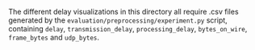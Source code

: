 The different delay visualizations in this directory all require .csv files generated by the `evaluation/preprocessing/experiment.py` script, containing `delay`, `transmission_delay`, `processing_delay`, `bytes_on_wire`, `frame_bytes` and `udp_bytes`.
